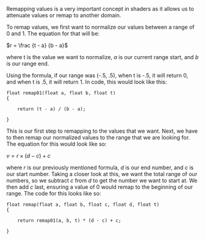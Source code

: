 Remapping values is a very important concept in shaders as it allows us to attenuate values or remap to another domain.

To remap values, we first want to normalize our values between a range of 0 and 1. The equation for that will be:

$r = \frac {t - a} {b - a}$

where t is the value we want to normalize, $a$ is our current range start, and $b$ is our range end.

Using the formula, if our range was (-.5, .5), when t is -.5, it will return 0, and when t is .5, it will return 1. In code, this would look like this:

```
float remap01(float a, float b, float t)
{

    return (t - a) / (b - a);

}
```

This is our first step to remapping to the values that we want. Next, we have to then remap our normalized values to the range that we are looking for. The equation for this would look like so:

$v = r \times (d - c) + c$

where $r$ is our previously mentioned formula, $d$ is our end number, and $c$ is our start number. Taking a closer look at this, we want the total range of our numbers, so we subtract $c$ from $d$ to get the number we want to start at. We then add $c$ last, ensuring a value of 0 would remap to the beginning of our range. The code for this looks like so:

```
float remap(float a, float b, float c, float d, float t)
{

    return remap01(a, b, t) * (d - c) + c;

}
```